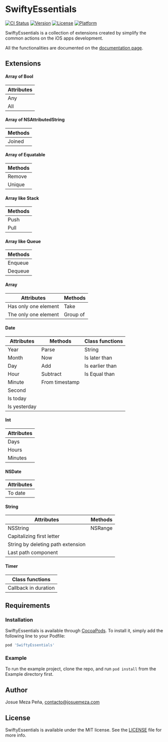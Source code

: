 # SwiftyEssentials

[![CI Status](http://img.shields.io/travis/josuemeza/SwiftyEssentials.svg?style=flat)](https://travis-ci.org/josuemeza/SwiftyEssentials)
[![Version](https://img.shields.io/cocoapods/v/SwiftyEssentials.svg?style=flat)](http://cocoapods.org/pods/SwiftyEssentials)
[![License](https://img.shields.io/cocoapods/l/SwiftyEssentials.svg?style=flat)](http://cocoapods.org/pods/SwiftyEssentials)
[![Platform](https://img.shields.io/cocoapods/p/SwiftyEssentials.svg?style=flat)](http://cocoapods.org/pods/SwiftyEssentials)

SwiftyEssentials is a collection of extensions created by simplify the common actions on the iOS apps development.

All the functionalities are documented on the [documentation page](http://josuemeza.com/pods/SwiftyEssentials/).

## Extensions

#### Array of Bool

| Attributes |
| - |
| Any |
| All |

#### Array of NSAttributedString

| Methods |
| - |
| Joined |

#### Array of Equatable

| Methods |
| - |
| Remove |
| Unique |

#### Array like Stack

| Methods |
| - |
| Push |
| Pull |

#### Array like Queue

| Methods |
| - |
| Enqueue |
| Dequeue |

#### Array

| Attributes | Methods |
| - | - |
| Has only one element | Take |
| The only one element | Group of |

#### Date

| Attributes    | Methods         | Class functions   |
| -             | -               | -                 |
| Year          | Parse           | String            |
| Month         | Now             | Is later than     |
| Day           | Add             | Is earlier than   |
| Hour          | Subtract        | Is Equal than     |
| Minute        | From timestamp	|                   |
| Second        |                 |                   |
| Is today      |                 |                   |
| Is yesterday  |                 |                   ||

#### Int

| Attributes |
| - |
| Days |
| Hours |
| Minutes |

#### NSDate

| Attributes |
| - |
| To date |

#### String

| Attributes | Methods |
| - | - |
| NSString | NSRange |
| Capitalizing first letter | |
| String by deleting path extension | |
| Last path component | ||

#### Timer

| Class functions |
| - |
| Callback in duration |

## Requirements

### Installation

SwiftyEssentials is available through [CocoaPods](http://cocoapods.org). To install
it, simply add the following line to your Podfile:

```ruby
pod 'SwiftyEssentials'
```

### Example

To run the example project, clone the repo, and run `pod install` from the Example directory first.

## Author

Josue Meza Peña, contacto@josuemeza.com

## License

SwiftyEssentials is available under the MIT license. See the [LICENSE](LICENSE) file for more info.
